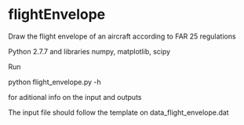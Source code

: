 # flightEnvelope

Draw the flight envelope of an aircraft according to FAR 25 regulations

Python 2.7.7 and libraries numpy, matplotlib, scipy

Run 

python flight_envelope.py -h

for aditional info on the input and outputs

The input file should follow the template on data_flight_envelope.dat
